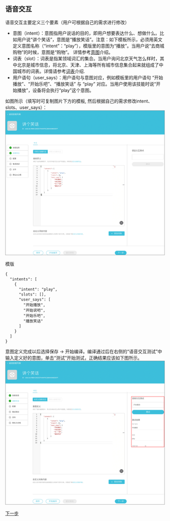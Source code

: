 ## 语音交互

语音交互主要定义三个要素（用户可根据自己的需求进行修改）
- 意图（intent）：意图指用户说话的目的，即用户想要表达什么、想做什么。比如用户说“讲个笑话”，意图是“播放笑话”。注意：如下模板所示，必须用英文定义意图名称（“intent”：“play”），模版里的意图为“播放”。当用户说“去商城购物”的时候，意图是“购物”。  详情参考[意图](../important-concept/intend.md)介绍。
- 词表（slot）：词表是指某领域词汇的集合。当用户询问北京天气怎么样时，其中北京是城市信息，将北京、天津、上海等所有城市信息集合起来就组成了中国城市的词表。详情请参考[词表](../important-concept/word-list.md)介绍.
- 用户语句（user_says）：用户语句与意图对应，例如模板里的用户语句 “开始播放”、“开始乐吧”、“播放笑话” 与 “play” 对应。当用户使用该技能时说“开始播放”，设备将会执行“play”这个意图。

如图所示（填写时可复制图片下方的模板, 然后根据自己的需求修改intent、slots、user_says）：
![](images/02-语音交互.jpg)

模版
```
{
  "intents": [
    {
      "intent": "play",
      "slots": [],
      "user_says": [
        "开始播放",
        "开始说吧",
        "开始乐吧",
        "播放笑话"
      ]
    }
  ]
}
```
意图定义完成以后选择保存 -> 开始编译。编译通过后在右侧的“语音交互测试”中输入定义好的意图，单击“测试”开始测试，正确结果应该如下图所示。
![](images/02-语言交互with测试.jpg)


[下一步](configuration.md)

